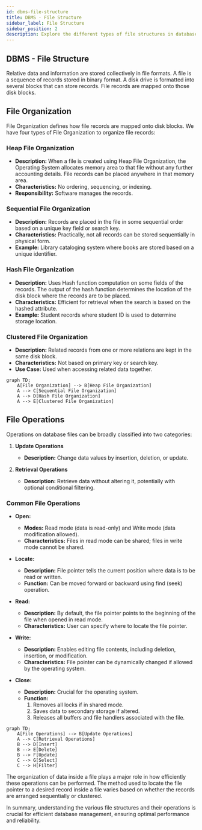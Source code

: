 ```yaml
---
id: dbms-file-structure
title: DBMS - File Structure
sidebar_label: File Structure
sidebar_position: 2
description: Explore the different types of file structures in database management, including file organization methods and file operations.
---
```


DBMS - File Structure
---

Relative data and information are stored collectively in file formats. A file is a sequence of records stored in binary format. A disk drive is formatted into several blocks that can store records. File records are mapped onto those disk blocks.

File Organization
---

File Organization defines how file records are mapped onto disk blocks. We have four types of File Organization to organize file records:

### Heap File Organization
- **Description:** When a file is created using Heap File Organization, the Operating System allocates memory area to that file without any further accounting details. File records can be placed anywhere in that memory area.
- **Characteristics:** No ordering, sequencing, or indexing.
- **Responsibility:** Software manages the records.

### Sequential File Organization
- **Description:** Records are placed in the file in some sequential order based on a unique key field or search key.
- **Characteristics:** Practically, not all records can be stored sequentially in physical form.
- **Example:** Library cataloging system where books are stored based on a unique identifier.

### Hash File Organization
- **Description:** Uses Hash function computation on some fields of the records. The output of the hash function determines the location of the disk block where the records are to be placed.
- **Characteristics:** Efficient for retrieval when the search is based on the hashed attribute.
- **Example:** Student records where student ID is used to determine storage location.

### Clustered File Organization
- **Description:** Related records from one or more relations are kept in the same disk block.
- **Characteristics:** Not based on primary key or search key.
- **Use Case:** Used when accessing related data together.

```mermaid
graph TD;
    A[File Organization] --> B[Heap File Organization]
    A --> C[Sequential File Organization]
    A --> D[Hash File Organization]
    A --> E[Clustered File Organization]
```

File Operations
---

Operations on database files can be broadly classified into two categories:

1. **Update Operations**
    - **Description:** Change data values by insertion, deletion, or update.

2. **Retrieval Operations**
    - **Description:** Retrieve data without altering it, potentially with optional conditional filtering.

### Common File Operations
- **Open:** 
    - **Modes:** Read mode (data is read-only) and Write mode (data modification allowed).
    - **Characteristics:** Files in read mode can be shared; files in write mode cannot be shared.

- **Locate:**
    - **Description:** File pointer tells the current position where data is to be read or written.
    - **Function:** Can be moved forward or backward using find (seek) operation.

- **Read:**
    - **Description:** By default, the file pointer points to the beginning of the file when opened in read mode.
    - **Characteristics:** User can specify where to locate the file pointer.

- **Write:**
    - **Description:** Enables editing file contents, including deletion, insertion, or modification.
    - **Characteristics:** File pointer can be dynamically changed if allowed by the operating system.

- **Close:**
    - **Description:** Crucial for the operating system.
    - **Function:**
        1. Removes all locks if in shared mode.
        2. Saves data to secondary storage if altered.
        3. Releases all buffers and file handlers associated with the file.

```mermaid
graph TD;
    A[File Operations] --> B[Update Operations]
    A --> C[Retrieval Operations]
    B --> D[Insert]
    B --> E[Delete]
    B --> F[Update]
    C --> G[Select]
    C --> H[Filter]
```

The organization of data inside a file plays a major role in how efficiently these operations can be performed. The method used to locate the file pointer to a desired record inside a file varies based on whether the records are arranged sequentially or clustered.

In summary, understanding the various file structures and their operations is crucial for efficient database management, ensuring optimal performance and reliability.
